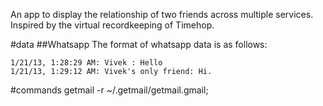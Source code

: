 An app to display the relationship of two friends across multiple services. Inspired by the virtual recordkeeping of Timehop.

#data
##Whatsapp
The format of whatsapp data is as follows:
```
1/21/13, 1:28:29 AM: Vivek : Hello
1/21/13, 1:29:12 AM: Vivek's only friend: Hi.
```

#commands
  getmail -r ~/.getmail/getmail.gmail;
